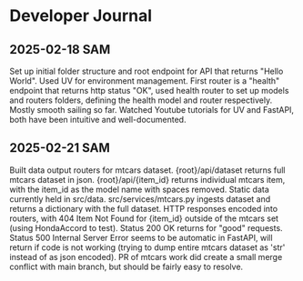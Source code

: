 # Developer Journal 

## 2025-02-18 SAM
Set up initial folder structure and root endpoint for API that returns "Hello World". Used UV for environment management. First router is a "health" endpoint that returns http status "OK", used health router to set up models and routers folders, defining the health model and router respectively. Mostly smooth sailing so far. Watched Youtube tutorials for UV and FastAPI, both have been intuitive and well-documented.

## 2025-02-21 SAM
Built data output routers for mtcars dataset. {root}/api/dataset returns full mtcars dataset in json. {root}/api/{item_id} returns individual mtcars item, with the item_id as the model name with spaces removed. Static data currently held in src/data. src/services/mtcars.py ingests dataset and returns a dictionary with the full dataset. HTTP responses encoded into routers, with 404 Item Not Found for {item_id} outside of the mtcars set (using HondaAccord to test). Status 200 OK returns for "good" requests. Status 500 Internal Server Error seems to be automatic in FastAPI, will return if code is not working (trying to dump entire mtcars dataset as 'str' instead of as json encoded). PR of mtcars work did create a small merge conflict with main branch, but should be fairly easy to resolve. 